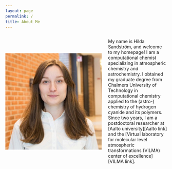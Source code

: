 ```yaml
---
layout: page
permalink: /
title: About Me
---
```


<div style="display: flex; align-items: center;">
  <img src="assets/img/photo_hilda-sandstroem.jpg" alt="Hilda Sandström" style="height: 300px; width: auto; margin-right: 20px;">
  <div>
    <p>
      My name is Hilda Sandström, and welcome to my homepage! I am a computational chemist specializing in atmospheric chemistry and astrochemistry. I obtained my graduate degree from Chalmers University of Technology in computational chemistry applied to the (astro-) chemistry of hydrogen cyanide and its polymers. Since two years, I am a postdoctoral researcher at [Aalto university][Aalto link] and the [Virtual laboratory for molecular level atmospheric transformations (VILMA) center of excellence][VILMA link]. 
    </p>
  </div>
</div>

[Aalto link]: https://research.aalto.fi/en/persons/hilda-sandstr%C3%B6m
[VILMA link]: https://www.helsinki.fi/en/researchgroups/vilma
